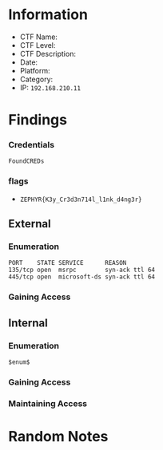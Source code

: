 # Information
- CTF Name: 
- CTF Level:
- CTF Description: 
- Date: 
- Platform: 
- Category: 
- IP: `192.168.210.11`

# Findings
### Credentials
`FoundCREDs`

### flags
- `ZEPHYR{K3y_Cr3d3n714l_l1nk_d4ng3r}`
## External
### Enumeration
```
PORT    STATE SERVICE      REASON
135/tcp open  msrpc        syn-ack ttl 64
445/tcp open  microsoft-ds syn-ack ttl 64
```

### Gaining Access


## Internal
### Enumeration
`$enum$`

### Gaining Access


### Maintaining Access


# Random Notes